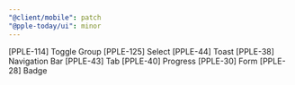 ```yaml
---
"@client/mobile": patch
"@pple-today/ui": minor
---
```


[PPLE-114] Toggle Group
[PPLE-125] Select
[PPLE-44] Toast
[PPLE-38] Navigation Bar
[PPLE-43] Tab
[PPLE-40] Progress
[PPLE-30] Form
[PPLE-28] Badge
